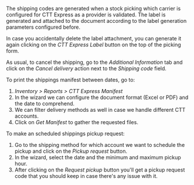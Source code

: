 The shipping codes are generated when a stock picking which carrier is
configured for CTT Express as a provider is validated. The label is
generated and attached to the document according to the label generation
parameters configured before.

In case you accidentally delete the label attachment, you can generate
it again clicking on the *CTT Express Label* button on the top of the
picking form.

As usual, to cancel the shipping, go to the *Additional Information* tab
and click on the *Cancel delivery* action next to the *Shipping code*
field.

To print the shippings manifest between dates, go to:

1.  *Inventory \> Reports \> CTT Express Manifest*
2.  In the wizard we can configure the document format (Excel or PDF)
    and the date to comprehend.
3.  We can filter delivery methods as well in case we handle different
    CTT accounts.
4.  Click on *Get Manifest* to gather the requested files.

To make an scheduled shippings pickup request:

1.  Go to the shipping method for which account we want to schedule the
    pickup and click on the *Pickup request* button.
2.  In the wizard, select the date and the minimum and maximum pickup
    hour.
3.  After clicking on the *Request pickup* button you'll get a pickup
    request code that you should keep in case there's any issue with it.
